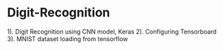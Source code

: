 # Digit-Recognition
1). Digit Recognition using CNN model, Keras
2). Configuring Tensorboard
3). MNIST dataset loading from tensorflow 
